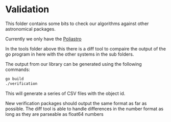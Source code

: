 # Validation

This folder contains some bits to check our algorithms against other astronomical packages.

Currently we only have the [Poliastro](http://docs.poliastro.space/en/latest/)

In the tools folder above this there is a diff tool to compaire the output of the go
program in here with the other systems in the sub folders.

The output from our library can be generated using the following commands:

```bash
go build
./verification
```

This will generate a series of CSV files with the object id.

New verification packages should output the same format as far as possible.
The diff tool is able to handle differences in the number format as long as they are parseable as float64 numbers